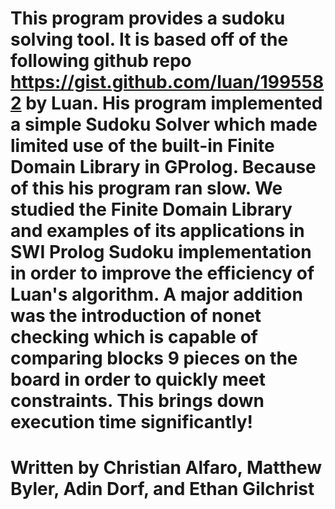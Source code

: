 # This program provides a sudoku solving tool. It is based off of the following github repo https://gist.github.com/luan/1995582 by Luan. His program implemented a simple Sudoku Solver which made limited use of the built-in Finite Domain Library in GProlog. Because of this his program ran slow. We studied the Finite Domain Library and examples of its applications in SWI Prolog Sudoku implementation in order to improve the efficiency of Luan's algorithm. A major addition was the introduction of nonet checking which is capable of comparing blocks 9 pieces on the board in order to quickly meet constraints. This brings down execution time significantly!
# Written by Christian Alfaro, Matthew Byler, Adin Dorf, and Ethan Gilchrist
